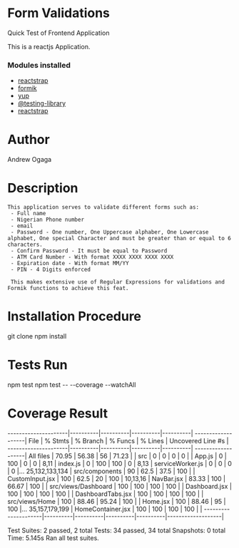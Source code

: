 # Form Validations
Quick Test of Frontend Application

This is a reactjs Application.

### Modules installed
- [reactstrap](https://reactstrap.github.io/)
- [formik](https://jaredpalmer.com/formik)
- [yup](https://www.npmjs.com/package/yup)
- [@testing-library](https://testing-library.com/docs/react-testing-library/intro)
- [reactstrap](https://reactstrap.github.io/components)

# Author
Andrew Ogaga

# Description
``` 
This application serves to validate different forms such as:
 - Full name
 - Nigerian Phone number
 - email
 - Password - One number, One Uppercase alphaber, One Lowercase alphabet, One special Character and must be greater than or equal to 6 characters.
 - Confirm Password - It must be equal to Password
 - ATM Card Number - With format XXXX XXXX XXXX XXXX
 - Expiration date - With format MM/YY
 - PIN - 4 Digits enforced

 This makes extensive use of Regular Expressions for validations and Formik functions to achieve this feat.
```

# Installation Procedure
git clone <repo link>
npm install

# Tests Run
npm test
npm test -- --coverage --watchAll

# Coverage Result

---------------------|----------|----------|----------|----------|
-------------------|
File                 |  % Stmts | % Branch |  % Funcs |  % Lines |
 Uncovered Line #s |
---------------------|----------|----------|----------|----------|
-------------------|
All files            |    70.95 |    56.38 |       56 |    71.23 |                   |
 src                 |        0 |        0 |        0 |        0 |                   |
  App.js             |        0 |      100 |        0 |        0 |              8,11 |
  index.js           |        0 |      100 |      100 |        0 |              8,13 |
  serviceWorker.js   |        0 |        0 |        0 |        0 |... 25,132,133,134 |
 src/components      |       90 |     62.5 |     37.5 |      100 |                   |
  CustomInput.jsx    |      100 |     62.5 |       20 |      100 |          10,13,16 |
  NavBar.jsx         |    83.33 |      100 |    66.67 |      100 |                   |
 src/views/Dashboard |      100 |      100 |      100 |      100 |                   |
  Dashboard.jsx      |      100 |      100 |      100 |      100 |                   |
  DashboardTabs.jsx  |      100 |      100 |      100 |      100 |                   |
 src/views/Home      |      100 |    88.46 |    95.24 |      100 |                   |
  Home.jsx           |      100 |    88.46 |       95 |      100 |... 35,157,179,199 |
  HomeContainer.jsx  |      100 |      100 |      100 |      100 |                   |
---------------------|----------|----------|----------|----------|-------------------|

Test Suites: 2 passed, 2 total
Tests:       34 passed, 34 total
Snapshots:   0 total
Time:        5.145s
Ran all test suites.
